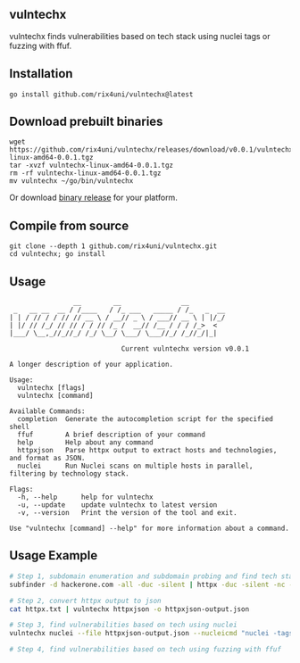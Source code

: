 ## vulntechx

vulntechx finds vulnerabilities based on tech stack using nuclei tags or fuzzing with ffuf.

## Installation
```
go install github.com/rix4uni/vulntechx@latest
```

## Download prebuilt binaries
```
wget https://github.com/rix4uni/vulntechx/releases/download/v0.0.1/vulntechx-linux-amd64-0.0.1.tgz
tar -xvzf vulntechx-linux-amd64-0.0.1.tgz
rm -rf vulntechx-linux-amd64-0.0.1.tgz
mv vulntechx ~/go/bin/vulntechx
```
Or download [binary release](https://github.com/rix4uni/vulntechx/releases) for your platform.

## Compile from source
```
git clone --depth 1 github.com/rix4uni/vulntechx.git
cd vulntechx; go install
```

## Usage
```
                __        __               __
 _   __ __  __ / /____   / /_ ___   _____ / /_   _  __
| | / // / / // // __ \ / __// _ \ / ___// __ \ | |/_/
| |/ // /_/ // // / / // /_ /  __// /__ / / / /_>  <
|___/ \__,_//_//_/ /_/ \__/ \___/ \___//_/ /_//_/|_|

                            Current vulntechx version v0.0.1

A longer description of your application.

Usage:
  vulntechx [flags]
  vulntechx [command]

Available Commands:
  completion  Generate the autocompletion script for the specified shell
  ffuf        A brief description of your command
  help        Help about any command
  httpxjson   Parse httpx output to extract hosts and technologies, and format as JSON.
  nuclei      Run Nuclei scans on multiple hosts in parallel, filtering by technology stack.

Flags:
  -h, --help      help for vulntechx
  -u, --update    update vulntechx to latest version
  -v, --version   Print the version of the tool and exit.

Use "vulntechx [command] --help" for more information about a command.
```

## Usage Example
```bash
# Step 1, subdomain enumeration and subdomain probing and find tech stack
subfinder -d hackerone.com -all -duc -silent | httpx -duc -silent -nc -mc 200 -t 300 -td | unew httpx.txt

# Step 2, convert httpx output to json
cat httpx.txt | vulntechx httpxjson -o httpxjson-output.json

# Step 3, find vulnerabilities based on tech using nuclei
vulntechx nuclei --file httpxjson-output.json --nucleicmd "nuclei -tags {tech} -es unknown,info,low" --parallel 10 --process --append nuclei-output.txt

# Step 4, find vulnerabilities based on tech using fuzzing with ffuf
```